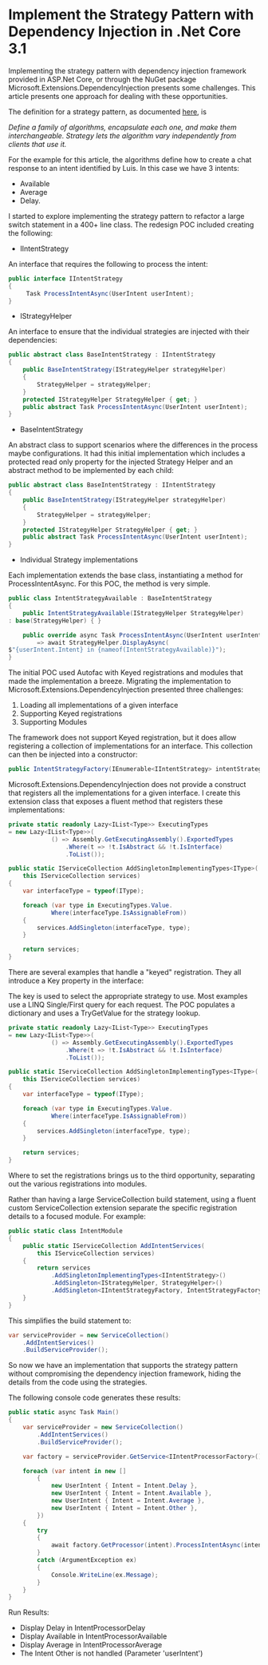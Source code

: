 # Implement the Strategy Pattern with Dependency Injection in .Net Core 3.1

Implementing the strategy pattern with dependency injection framework provided in ASP.Net Core, or through the NuGet package Microsoft.Extensions.DependencyInjection presents some challenges. This article presents one approach for dealing with these opportunities.

The definition for a strategy pattern, as documented [here](https://www.dofactory.com/net/strategy-design-pattern), is

_Define a family of algorithms, encapsulate each one, and make them interchangeable. Strategy lets the algorithm vary independently from clients that use it._

For the example for this article, the algorithms define how to create a chat response to an intent identified by Luis. In this case we have 3 intents:

- Available
- Average
- Delay.

I started to explore implementing the strategy pattern to refactor a large switch statement in a 400+ line class. The redesign POC included creating the following:

- IIntentStrategy

An interface that requires the following to process the intent:
``` C#
public interface IIntentStrategy
{
     Task ProcessIntentAsync(UserIntent userIntent);
}
```

- IStrategyHelper

An interface to ensure that the individual strategies are injected with their dependencies:
``` c#
public abstract class BaseIntentStrategy : IIntentStrategy
{
    public BaseIntentStrategy(IStrategyHelper strategyHelper)
    {
        StrategyHelper = strategyHelper;
    }
    protected IStrategyHelper StrategyHelper { get; }
    public abstract Task ProcessIntentAsync(UserIntent userIntent);
}
```

- BaseIntentStrategy

An abstract class to support scenarios where the differences in the process maybe configurations. It had this initial implementation which includes a protected read only property for the injected Strategy Helper and an abstract method to be implemented by each child:
``` C#
public abstract class BaseIntentStrategy : IIntentStrategy
{
    public BaseIntentStrategy(IStrategyHelper strategyHelper)
    {
        StrategyHelper = strategyHelper;
    }
    protected IStrategyHelper StrategyHelper { get; }
    public abstract Task ProcessIntentAsync(UserIntent userIntent);
}
```

- Individual Strategy implementations

Each implementation extends the base class, instantiating a method for ProcessIntentAsync. For this POC, the method is very simple.
``` C#
public class IntentStrategyAvailable : BaseIntentStrategy
{
    public IntentStrategyAvailable(IStrategyHelper StrategyHelper) 
: base(StrategyHelper) { }

    public override async Task ProcessIntentAsync(UserIntent userIntent) 
        => await StrategyHelper.DisplayAsync(
$"{userIntent.Intent} in {nameof(IntentStrategyAvailable)}");
}
```


The initial POC used Autofac with Keyed registrations and modules that made the implementation a breeze. Migrating the implementation to Microsoft.Extensions.DependencyInjection presented three challenges:

1. Loading all implementations of a given interface
2. Supporting Keyed registrations
3. Supporting Modules

The framework does not support Keyed registration, but it does allow registering a collection of implementations for an interface. This collection can then be injected into a constructor:
``` C# 
public IntentStrategyFactory(IEnumerable<IIntentStrategy> intentStrategies)
```

Microsoft.Extensions.DependencyInjection does not provide a construct that registers all the implementations for a given interface. I create this extension class that exposes a fluent method that registers these implementations:
``` C#
private static readonly Lazy<IList<Type>> ExecutingTypes 
= new Lazy<IList<Type>>(
    		() => Assembly.GetExecutingAssembly().ExportedTypes
        		.Where(t => !t.IsAbstract && !t.IsInterface)
        		.ToList());

public static IServiceCollection AddSingletonImplementingTypes<IType>(
    this IServiceCollection services)
{
    var interfaceType = typeof(IType);

    foreach (var type in ExecutingTypes.Value.
            Where(interfaceType.IsAssignableFrom))
    {
        services.AddSingleton(interfaceType, type);
    }

    return services;
}
```


There are several examples that handle a &quot;keyed&quot; registration. They all introduce a Key property in the interface:


The key is used to select the appropriate strategy to use. Most examples use a LINQ Single/First query for each request. The POC populates a dictionary and uses a TryGetValue for the strategy lookup.
``` C#
private static readonly Lazy<IList<Type>> ExecutingTypes 
= new Lazy<IList<Type>>(
    		() => Assembly.GetExecutingAssembly().ExportedTypes
        		.Where(t => !t.IsAbstract && !t.IsInterface)
        		.ToList());

public static IServiceCollection AddSingletonImplementingTypes<IType>(
    this IServiceCollection services)
{
    var interfaceType = typeof(IType);

    foreach (var type in ExecutingTypes.Value.
            Where(interfaceType.IsAssignableFrom))
    {
        services.AddSingleton(interfaceType, type);
    }

    return services;
}
```

Where to set the registrations brings us to the third opportunity, separating out the various registrations into modules.

Rather than having a large ServiceCollection build statement, using a fluent custom ServiceCollection extension separate the specific registration details to a focused module. For example:
``` C#
public static class IntentModule
{
    public static IServiceCollection AddIntentServices(
        this IServiceCollection services)
    {
        return services
            .AddSingletonImplementingTypes<IIntentStrategy>()
            .AddSingleton<IStrategyHelper, StrategyHelper>()
            .AddSingleton<IIntentStrategyFactory, IntentStrategyFactory>();
    }
}
```

This simplifies the build statement to:
``` C#
var serviceProvider = new ServiceCollection()
    .AddIntentServices()
    .BuildServiceProvider();
```

So now we have an implementation that supports the strategy pattern without compromising the dependency injection framework, hiding the details from the code using the strategies.

The following console code generates these results:
``` C#
public static async Task Main()
{
    var serviceProvider = new ServiceCollection()
        .AddIntentServices()
        .BuildServiceProvider();

    var factory = serviceProvider.GetService<IIntentProcessorFactory>();

    foreach (var intent in new []
        {
            new UserIntent { Intent = Intent.Delay },
            new UserIntent { Intent = Intent.Available },
            new UserIntent { Intent = Intent.Average },
            new UserIntent { Intent = Intent.Other },
        })
    {
        try
        {
            await factory.GetProcessor(intent).ProcessIntentAsync(intent);
        }
        catch (ArgumentException ex)
        {
            Console.WriteLine(ex.Message);
        }
    }
}
```

Run Results:
- Display Delay in IntentProcessorDelay
- Display Available in IntentProcessorAvailable
- Display Average in IntentProcessorAverage
- The Intent Other is not handled (Parameter 'userIntent')

